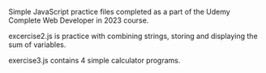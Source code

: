 Simple JavaScript practice files completed as a part of the Udemy Complete Web Developer in 2023 course.

excercise2.js is practice with combining strings, storing and displaying the sum of variables.

exercise3.js contains 4 simple calculator programs. 
